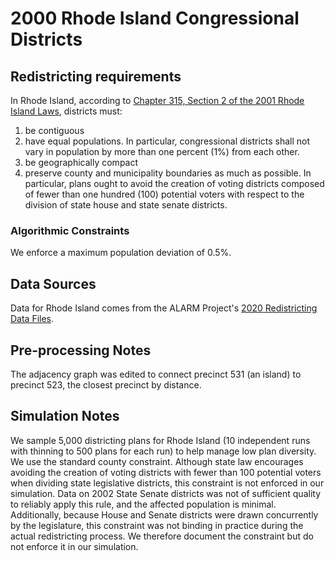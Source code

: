 # 2000 Rhode Island Congressional Districts

## Redistricting requirements
In Rhode Island, according to [Chapter 315, Section 2 of the 2001 Rhode Island Laws](https://webserver.rilegislature.gov/PublicLaws/law01/law01315.htm), districts must:

1. be contiguous
1. have equal populations. In particular, congressional districts shall not vary in population by more than one percent (1%) from each other. 
1. be geographically compact
1. preserve county and municipality boundaries as much as possible. In particular, plans ought to avoid the creation of voting districts composed of fewer than one hundred (100) potential voters with respect to the division of state house and state senate districts.


### Algorithmic Constraints
We enforce a maximum population deviation of 0.5%.

## Data Sources
Data for Rhode Island comes from the ALARM Project's [2020 Redistricting Data Files](https://alarm-redist.github.io/posts/2021-08-10-census-2020/).

## Pre-processing Notes
The adjacency graph was edited to connect precinct 531 (an island) to precinct 523, the closest precinct by distance.

## Simulation Notes
We sample 5,000 districting plans for Rhode Island (10 independent runs with thinning to 500 plans for each run) to help manage low plan diversity.
We use the standard county constraint.
Although state law encourages avoiding the creation of voting districts with fewer than 100 potential voters when dividing state legislative districts, this constraint is not enforced in our simulation. Data on 2002 State Senate districts was not of sufficient quality to reliably apply this rule, and the affected population is minimal. Additionally, because House and Senate districts were drawn concurrently by the legislature, this constraint was not binding in practice during the actual redistricting process. We therefore document the constraint but do not enforce it in our simulation.
